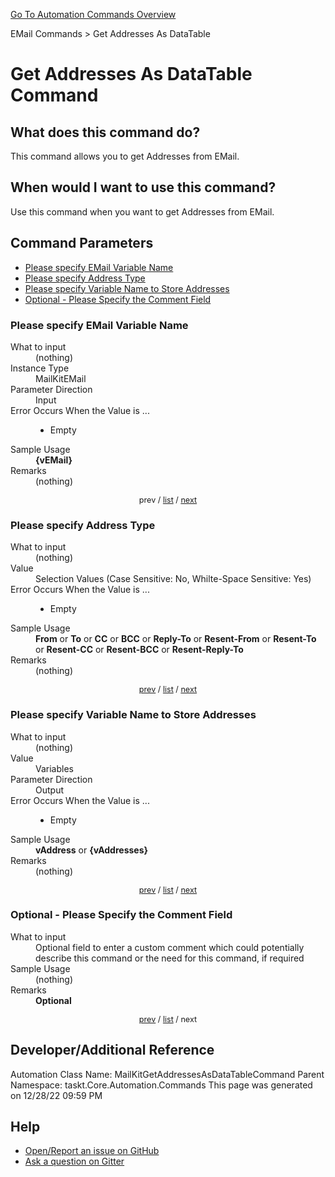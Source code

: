 <!--TITLE: Get Addresses As DataTable Command -->
<!-- SUBTITLE: a command in the EMail Commands group. -->
[Go To Automation Commands Overview](/automation-commands.md)


EMail Commands &gt; Get Addresses As DataTable


# Get Addresses As DataTable Command


## What does this command do?
This command allows you to get Addresses from EMail.


## When would I want to use this command?
Use this command when you want to get Addresses from EMail.


<a id="param_list"></a>
## Command Parameters
- [Please specify EMail Variable Name](#param_0)
- [Please specify Address Type](#param_1)
- [Please specify Variable Name to Store Addresses](#param_2)
- [Optional - Please Specify the Comment Field](#param_3)


<a id="param_0"></a>
### Please specify EMail Variable Name


<dl>
<dt>What to input</dt><dd>(nothing)</dd>
<dt>Instance Type</dt><dd>MailKitEMail</dd>
<dt>Parameter Direction</dt><dd>Input</dd>
<dt>Error Occurs When the Value is ...</dt><dd><ul>
<li>Empty</li>
</ul></dd>
<dt>Sample Usage</dt><dd><strong>{vEMail}</strong></dd>
<dt>Remarks</dt><dd>(nothing)</dd>
</dl>




<div style="font-size: 90%; text-align: center">


prev / [list](#param_list) / [next](#param_1)


</div>


<a id="param_1"></a>
### Please specify Address Type


<dl>
<dt>What to input</dt><dd>(nothing)</dd>
<dt>Value</dt><dd>Selection Values (Case Sensitive: No, Whilte-Space Sensitive: Yes)</dd>
<dt>Error Occurs When the Value is ...</dt><dd><ul>
<li>Empty</li>
</ul></dd>
<dt>Sample Usage</dt><dd><strong>From</strong> or  <strong>To</strong> or  <strong>CC</strong> or  <strong>BCC</strong> or  <strong>Reply-To</strong> or  <strong>Resent-From</strong> or  <strong>Resent-To</strong> or  <strong>Resent-CC</strong> or  <strong>Resent-BCC</strong> or  <strong>Resent-Reply-To</strong></dd>
<dt>Remarks</dt><dd>(nothing)</dd>
</dl>




<div style="font-size: 90%; text-align: center">


[prev](#param_1) / [list](#param_list) / [next](#param_2)


</div>


<a id="param_2"></a>
### Please specify Variable Name to Store Addresses


<dl>
<dt>What to input</dt><dd>(nothing)</dd>
<dt>Value</dt><dd>Variables</dd>
<dt>Parameter Direction</dt><dd>Output</dd>
<dt>Error Occurs When the Value is ...</dt><dd><ul>
<li>Empty</li>
</ul></dd>
<dt>Sample Usage</dt><dd><strong>vAddress</strong> or <strong>{vAddresses}</strong></dd>
<dt>Remarks</dt><dd>(nothing)</dd>
</dl>




<div style="font-size: 90%; text-align: center">


[prev](#param_2) / [list](#param_list) / [next](#param_3)


</div>


<a id="param_3"></a>
### Optional - Please Specify the Comment Field


<dl>
<dt>What to input</dt><dd>Optional field to enter a custom comment which could potentially describe this command or the need for this command, if required</dd>
<dt>Sample Usage</dt><dd>(nothing)</dd>
<dt>Remarks</dt><dd><strong>Optional</strong><br></dd>
</dl>




<div style="font-size: 90%; text-align: center">


[prev](#param_3) / [list](#param_list) / next


</div>


## Developer/Additional Reference
Automation Class Name: MailKitGetAddressesAsDataTableCommand
Parent Namespace: taskt.Core.Automation.Commands
This page was generated on 12/28/22 09:59 PM


## Help
- [Open/Report an issue on GitHub](https://github.com/rcktrncn/taskt/issues/new)
- [Ask a question on Gitter](https://gitter.im/taskt-rpa/Lobby)
